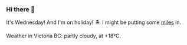 ### Hi there :wave:

It's Wednesday! And I'm on holiday! :desert_island: I might be putting some [miles](https://www.strava.com/athletes/889963) in.

Weather in Victoria BC: partly cloudy, at +18°C.
